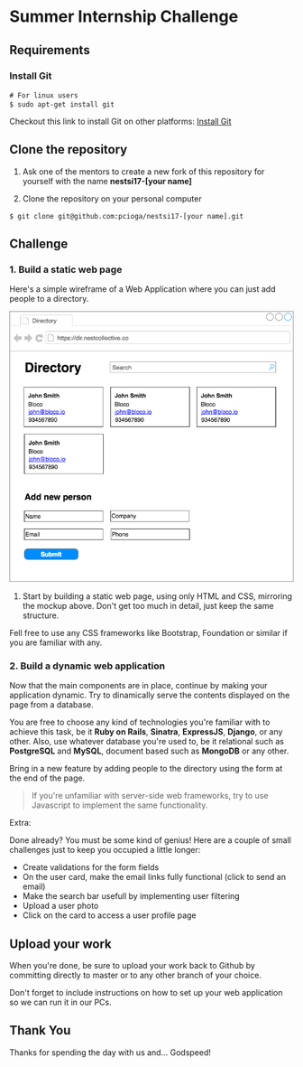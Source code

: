 Summer Internship Challenge
===========================

Requirements
------------


### Install Git
```
# For linux users
$ sudo apt-get install git
```
Checkout this link to install Git on other platforms: [Install Git](https://git-scm.com/book/en/v1/Getting-Started-Installing-Git)


Clone the repository
--------------------

1. Ask one of the mentors to create a new fork of this repository for yourself with the name **nestsi17-[your name]**

2. Clone the repository on your personal computer
```
$ git clone git@github.com:pcioga/nestsi17-[your name].git
```


Challenge
---------

### 1. Build a static web page

Here's a simple wireframe of a Web Application where you can just add people to a directory.

![Directory](readme/directory.png)


1. Start by building a static web page, using only HTML and CSS, mirroring the mockup above. Don't get too much in detail, just keep the same structure.

Fell free to use any CSS frameworks like Bootstrap, Foundation or similar if you are familiar with any.


### 2. Build a dynamic web application

Now that the main components are in place, continue by making your application dynamic. Try to dinamically serve the contents displayed on the page from a database.

You are free to choose any kind of technologies you're familiar with to achieve this task, be it **Ruby on Rails**, **Sinatra**, **ExpressJS**, **Django**, or any other.
Also, use whatever database you're used to, be it relational such as **PostgreSQL** and **MySQL**, document based such as **MongoDB** or any other.

Bring in a new feature by adding people to the directory using the form at the end of the page.
> If you're unfamiliar with server-side web frameworks, try to use Javascript to implement the same functionality.

Extra:

Done already? You must be some kind of genius! Here are a couple of small challenges just to keep you occupied a little longer:

- Create validations for the form fields
- On the user card, make the email links fully functional (click to send an email)
- Make the search bar usefull by implementing user filtering
- Upload a user photo
- Click on the card to access a user profile page


Upload your work
----------------

When you're done, be sure to upload your work back to Github by committing directly to master or to any other branch of your choice.

Don't forget to include instructions on how to set up your web application so we can run it in our PCs.


Thank You
----------------

Thanks for spending the day with us and... Godspeed!
